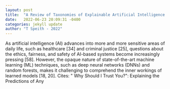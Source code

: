 ```yaml
---
layout: post
title:  "A Review of Taxonomies of Explainable Artificial Intelligence (XAI) Methods"
date:   2022-06-23 20:09:31 -0400
categories: jekyll update
author: "T Speith - 2022"
---
```

As artificial intelligence (AI) advances into more and more sensitive areas of daily life, such as healthcare [34] and criminal justice [25], questions about the ethics, fairness, and safety of AI-based systems become increasingly pressing [58]. However, the opaque nature of state-of-the-art machine learning (ML) techniques, such as deep neural networks (DNNs) and random forests, makes it challenging to comprehend the inner workings of learned models [18, 20].
Cites: " Why Should I Trust You?": Explaining the Predictions of Any